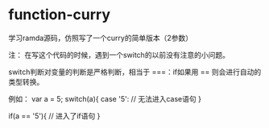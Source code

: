 # function-curry
学习ramda源码，仿照写了一个curry的简单版本（2参数）

注：
在写这个代码的时候，遇到一个switch的以前没有注意的小问题。

switch判断对变量的判断是严格判断，相当于 ===：if如果用 == 则会进行自动的类型转换。

例如：
var a = 5;
switch(a){
   case '5':  // 无法进入case语句
}

if(a == '5'){
  // 进入了if语句
}
